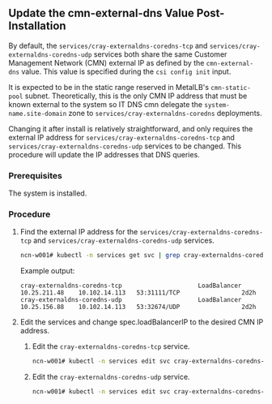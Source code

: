 ## Update the cmn-external-dns Value Post-Installation

By default, the `services/cray-externaldns-coredns-tcp` and `services/cray-externaldns-coredns-udp` services both share the same Customer Management Network \(CMN\) external IP as defined by the `cmn-external-dns` value. This value is specified during the `csi config init` input.

It is expected to be in the static range reserved in MetalLB's `cmn-static-pool` subnet. Theoretically, this is the only CMN IP address that must be known external to the system so IT DNS cmn delegate the `system-name.site-domain` zone to `services/cray-externaldns-coredns` deployments.

Changing it after install is relatively straightforward, and only requires the external IP address for `services/cray-externaldns-coredns-tcp` and `services/cray-externaldns-coredns-udp` services to be changed. This procedure will update the IP addresses that DNS queries.

### Prerequisites

The system is installed.

### Procedure

1.  Find the external IP address for the `services/cray-externaldns-coredns-tcp` and `services/cray-externaldns-coredns-udp` services.

    ```bash
    ncn-w001# kubectl -n services get svc | grep cray-externaldns-coredns-
    ```

    Example output:

    ```
    cray-externaldns-coredns-tcp                     LoadBalancer   10.25.211.48    10.102.14.113   53:31111/TCP                 2d2h
    cray-externaldns-coredns-udp                     LoadBalancer   10.25.156.88    10.102.14.113   53:32674/UDP                 2d2h
    ```

2.  Edit the services and change spec.loadBalancerIP to the desired CMN IP address.

    1.  Edit the `cray-externaldns-coredns-tcp` service.

        ```bash
        ncn-w001# kubectl -n services edit svc cray-externaldns-coredns-tcp
        ```

    2.  Edit the `cray-externaldns-coredns-udp` service.

        ```bash
        ncn-w001# kubectl -n services edit svc cray-externaldns-coredns-udp
        ```


